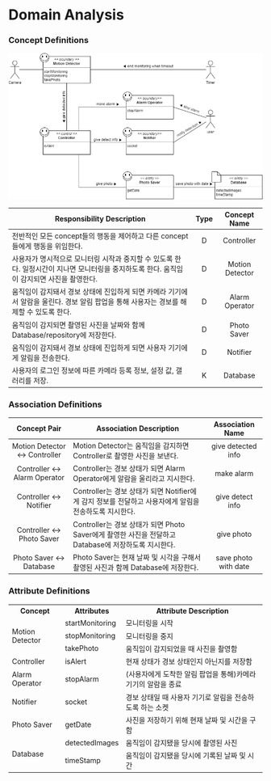 # Domain Analysis

### Concept Definitions

![Domain_Model_Monitoring](image/Domain_Model_Monitoring.png)

Responsibility Description | Type | Concept Name
---------------------------|:----:|:-----------:
전반적인 모든 concept들의 행동을 제어하고 다른 concept들에게 행동을 위임한다.| D | Controller
사용자가 명시적으로 모니터링 시작과 중지할 수 있도록 한다. 일정시간이 지나면 모니터링을 중지하도록 한다. 움직임이 감지되면 사진을 촬영한다. | D | Motion Detector
움직임이 감지돼서 경보 상태에 진입하게 되면 카메라 기기에서 알람을 울린다. 경보 알림 팝업을 통해 사용자는 경보를 해제할 수 있도록 한다. | D | Alarm Operator
움직임이 감지되면 촬영된 사진을 날짜와 함께 Database/repository에 저장한다. | D | Photo Saver
움직임이 감지돼서 경보 상태에 진입하게 되면 사용자 기기에게 알림을 전송한다. | D | Notifier
사용자의 로그인 정보에 따른 카메라 등록 정보, 설정 값, 갤러리를 저장. | K | Database

### Association Definitions
Concept Pair | Association Description | Association Name
:-----------:|-------------------------|:---------------:
Motion Detector ↔ Controller | Motion Detector는 움직임을 감지하면 Controller로 촬영한 사진을 보낸다. | give detected info
Controller ↔ Alarm Operator | Controller는 경보 상태가 되면 Alarm Operator에게 알람을 울리라고 지시한다. | make alarm
Controller ↔ Notifier | Controller는 경보 상태가 되면 Notifier에게 감지 정보를 전달하고 사용자에게 알림을 전송하도록 지시한다. | give detect info
Controller ↔ Photo Saver | Controller는 경보 상태가 되면 Photo Saver에게 촬영한 사진을 전달하고 Database에 저장하도록 지시한다. | give photo
Photo Saver ↔ Database | Photo Saver는 현재 날짜 및 시각을 구해서 촬영된 사진과 함께 Database에 저장한다. | save photo with date

### Attribute Definitions
<table>
  <tr>
    <th>Concept</th>
    <th>Attributes</th>
    <th>Attribute Description</th>
  <tr>
    <td rowspan="3">Motion Detector</td>
    <td>startMonitoring</td>
    <td>모니터링을 시작</td>
  </tr>
  <tr>
    <td>stopMonitoring</td>
    <td>모니터링을 중지</td>
  </tr>
  <tr>
    <td>takePhoto</td>
    <td>움직임이 감지되었을 때 사진을 촬영함</td>
  </tr>
  <tr>
    <td>Controller</td>
    <td>isAlert</td>
    <td>현재 상태가 경보 상태인지 아닌지를 저장함</td>
  </tr>
  <tr>
    <td>Alarm Operator</td>
    <td>stopAlarm</td>
    <td>(사용자에게 도착한 알림 팝업을 통해)카메라 기기의 알람을 종료</td>
  </tr>
  <tr>
    <td>Notifier</td>
    <td>socket</td>
    <td>경보 상태일 때 사용자 기기로 알림을 전송하도록 하는 소켓</td>
  </tr>
  <tr>
    <td>Photo Saver</td>
    <td>getDate</td>
    <td>사진을 저장하기 위해 현재 날짜 및 시간을 구함</td>
  </tr>
  <tr>
    <td rowspan="2">Database</td>
    <td>detectedImages</td>
    <td>움직임이 감지됐을 당시에 촬영된 사진</td>
  </tr>
  <tr>
    <td>timeStamp</td>
    <td>움직임이 감지됐을 당시에 기록된 날짜 및 시간</td>
  </tr>
</table>
